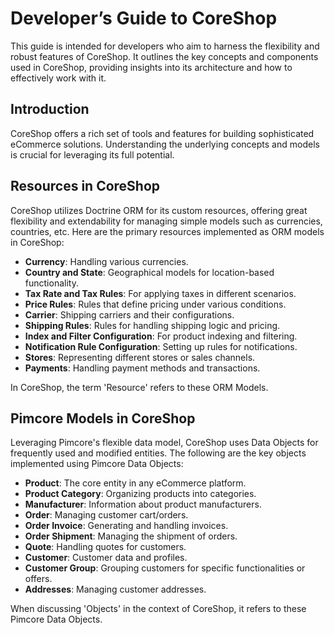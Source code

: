 # Developer’s Guide to CoreShop

This guide is intended for developers who aim to harness the flexibility and robust features of CoreShop. It outlines
the key concepts and components used in CoreShop, providing insights into its architecture and how to effectively work
with it.

## Introduction

CoreShop offers a rich set of tools and features for building sophisticated eCommerce solutions. Understanding the
underlying concepts and models is crucial for leveraging its full potential.

## Resources in CoreShop

CoreShop utilizes Doctrine ORM for its custom resources, offering great flexibility and extendability for managing
simple models such as currencies, countries, etc. Here are the primary resources implemented as ORM models in CoreShop:

- **Currency**: Handling various currencies.
- **Country and State**: Geographical models for location-based functionality.
- **Tax Rate and Tax Rules**: For applying taxes in different scenarios.
- **Price Rules**: Rules that define pricing under various conditions.
- **Carrier**: Shipping carriers and their configurations.
- **Shipping Rules**: Rules for handling shipping logic and pricing.
- **Index and Filter Configuration**: For product indexing and filtering.
- **Notification Rule Configuration**: Setting up rules for notifications.
- **Stores**: Representing different stores or sales channels.
- **Payments**: Handling payment methods and transactions.

In CoreShop, the term 'Resource' refers to these ORM Models.

## Pimcore Models in CoreShop

Leveraging Pimcore's flexible data model, CoreShop uses Data Objects for frequently used and modified entities. The
following are the key objects implemented using Pimcore Data Objects:

- **Product**: The core entity in any eCommerce platform.
- **Product Category**: Organizing products into categories.
- **Manufacturer**: Information about product manufacturers.
- **Order**: Managing customer cart/orders.
- **Order Invoice**: Generating and handling invoices.
- **Order Shipment**: Managing the shipment of orders.
- **Quote**: Handling quotes for customers.
- **Customer**: Customer data and profiles.
- **Customer Group**: Grouping customers for specific functionalities or offers.
- **Addresses**: Managing customer addresses.

When discussing 'Objects' in the context of CoreShop, it refers to these Pimcore Data Objects.
